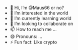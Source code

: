 - 👋 Hi, I’m @Maus66 or no?
- 👀 I’m interested in the world
- 🌱 I’m currently learning world
- 💞️ I’m looking to collaborate on 
- 📫 How to reach me ...
- 😄 Pronouns: ...
- ⚡ Fun fact: Like crypto

<!---
Maus66/Maus66 is a ✨ special ✨ repository because its `README.md` (this file) appears on your GitHub profile.
You can click the Preview link to take a look at your changes.
--->
